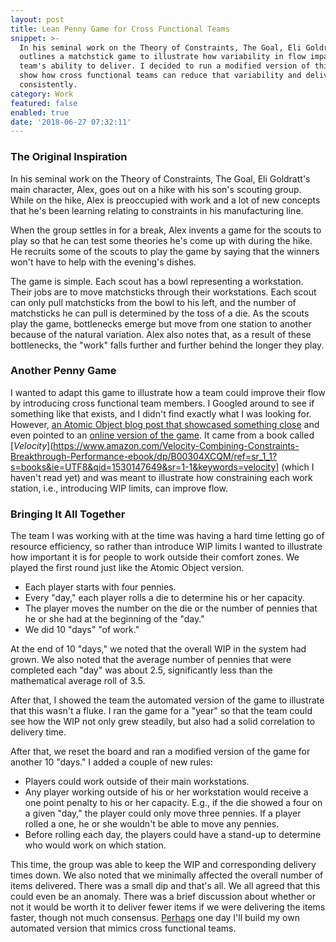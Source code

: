 ```yaml
---
layout: post
title: Lean Penny Game for Cross Functional Teams
snippet: >-
  In his seminal work on the Theory of Constraints, The Goal, Eli Goldratt
  outlines a matchstick game to illustrate how variability in flow impacts a
  team's ability to deliver. I decided to run a modified version of this game to
  show how cross functional teams can reduce that variability and deliver more
  consistently.
category: Work
featured: false
enabled: true
date: '2018-06-27 07:32:11'
---
```

### The Original Inspiration

In his seminal work on the Theory of Constraints, The Goal, Eli Goldratt's main character, Alex, goes out on a hike with his son's scouting group. While on the hike, Alex is preoccupied with work and a lot of new concepts that he's been learning relating to constraints in his manufacturing line.

When the group settles in for a break, Alex invents a game for the scouts to play so that he can test some theories he's come up with during the hike. He recruits some of the scouts to play the game by saying that the winners won't have to help with the evening's dishes.

The game is simple. Each scout has a bowl representing a workstation. Their jobs are to move matchsticks through their workstations. Each scout can only pull matchsticks from the bowl to his left, and the number of matchsticks he can pull is determined by the toss of a die. As the scouts play the game, bottlenecks emerge but move from one station to another because of the natural variation. Alex also notes that, as a result of these bottlenecks, the "work" falls further and further behind the longer they play.

### Another Penny Game

I wanted to adapt this game to illustrate how a team could improve their flow by introducing cross functional team members. I Googled around to see if something like that exists, and I didn't find exactly what I was looking for. However, [an Atomic Object blog post that showcased something close](https://spin.atomicobject.com/2016/01/19/penny-game-software-dev/) and even pointed to an [online version of the game](http://exupero.org/pennygame/#44740167). It came from a book called [_Velocity_](https://www.amazon.com/Velocity-Combining-Constraints-Breakthrough-Performance-ebook/dp/B00304XCQM/ref=sr_1_1?s=books&ie=UTF8&qid=1530147649&sr=1-1&keywords=velocity] (which I haven't read yet) and was meant to illustrate how constraining each work station, i.e., introducing WIP limits, can improve flow. 

### Bringing It All Together

The team I was working with at the time was having a hard time letting go of resource efficiency, so rather than introduce WIP limits I wanted to illustrate how important it is for people to work outside their comfort zones. We played the first round just like the Atomic Object version.

* Each player starts with four pennies.
* Every "day," each player rolls a die to determine his or her capacity.
* The player moves the number on the die or the number of pennies that he or she had at the beginning of the "day."
* We did 10 "days" "of work."

At the end of 10 "days," we noted that the overall WIP in the system had grown. We also noted that the average number of pennies that were completed each "day" was about 2.5, significantly less than the mathematical average roll of 3.5.

After that, I showed the team the automated version of the game to illustrate that this wasn't a fluke. I ran the game for a "year" so that the team could see how the WIP not only grew steadily, but also had a solid correlation to delivery time.

After that, we reset the board and ran a modified version of the game for another 10 "days." I added a couple of new rules:

* Players could work outside of their main workstations.
* Any player working outside of his or her workstation would receive a one point penalty to his or her capacity. E.g., if the die showed a four on a given "day," the player could only move three pennies. If a player rolled a one, he or she wouldn't be able to move any pennies.
* Before rolling each day, the players could have a stand-up to determine who would work on which station.

This time, the group was able to keep the WIP and corresponding delivery times down.    We also noted that we minimally affected the overall number of items delivered. There was a small dip and that's all. We all agreed that this could even be an anomaly. There was a brief discussion about whether or not it would be worth it to deliver fewer items if we were delivering the items faster, though not much consensus. [Perhaps](https://media1.tenor.com/images/a27f757d68aebe40a0c432516fb8a53a/tenor.gif?itemid=4611190) one day I'll build my own automated version that mimics cross functional teams.
